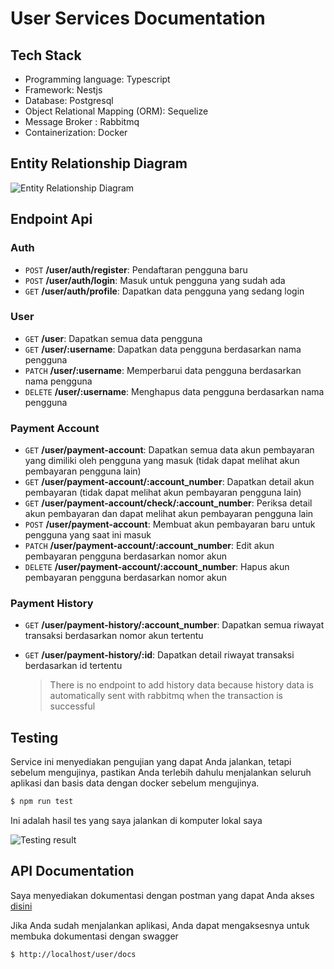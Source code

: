 # User Services Documentation

## Tech Stack

- Programming language: Typescript
- Framework: Nestjs
- Database: Postgresql
- Object Relational Mapping (ORM): Sequelize
- Message Broker : Rabbitmq
- Containerization: Docker

## Entity Relationship Diagram

![Entity Relationship Diagram](https://ik.imagekit.io/sarrahmanme/Screenshot%202024-05-11%20at%2014.28.34.png?updatedAt=1715412537452)

## Endpoint Api

### Auth

- `POST` **/user/auth/register**: Pendaftaran pengguna baru
- `POST` **/user/auth/login**: Masuk untuk pengguna yang sudah ada
- `GET` **/user/auth/profile**: Dapatkan data pengguna yang sedang login

### User

- `GET` **/user**: Dapatkan semua data pengguna
- `GET` **/user/:username**: Dapatkan data pengguna berdasarkan nama pengguna
- `PATCH` **/user/:username**: Memperbarui data pengguna berdasarkan nama pengguna
- `DELETE` **/user/:username**: Menghapus data pengguna berdasarkan nama pengguna

### Payment Account

- `GET` **/user/payment-account**: Dapatkan semua data akun pembayaran yang dimiliki oleh pengguna yang masuk (tidak dapat melihat akun pembayaran pengguna lain)
- `GET` **/user/payment-account/:account_number**: Dapatkan detail akun pembayaran (tidak dapat melihat akun pembayaran pengguna lain)
- `GET` **/user/payment-account/check/:account_number**: Periksa detail akun pembayaran dan dapat melihat akun pembayaran pengguna lain
- `POST` **/user/payment-account**: Membuat akun pembayaran baru untuk pengguna yang saat ini masuk
- `PATCH` **/user/payment-account/:account_number**: Edit akun pembayaran pengguna berdasarkan nomor akun
- `DELETE` **/user/payment-account/:account_number**: Hapus akun pembayaran pengguna berdasarkan nomor akun

### Payment History

- `GET` **/user/payment-history/:account_number**: Dapatkan semua riwayat transaksi berdasarkan nomor akun tertentu
- `GET` **/user/payment-history/:id**: Dapatkan detail riwayat transaksi berdasarkan id tertentu

  > There is no endpoint to add history data because history data is automatically sent with rabbitmq when the transaction is successful

## Testing

Service ini menyediakan pengujian yang dapat Anda jalankan, tetapi sebelum mengujinya, pastikan Anda terlebih dahulu menjalankan seluruh aplikasi dan basis data dengan docker sebelum mengujinya.

```bash
$ npm run test
```

Ini adalah hasil tes yang saya jalankan di komputer lokal saya

![Testing result](https://ik.imagekit.io/sarrahmanme/Screenshot%202024-05-11%20at%2016.56.50.png?updatedAt=1715421424126)

## API Documentation

Saya menyediakan dokumentasi dengan postman yang dapat Anda akses [disini](https://documenter.getpostman.com/view/29090922/2sA3JM71wm#fddfb529-e12c-43e9-9f91-41266a768dc9)

Jika Anda sudah menjalankan aplikasi, Anda dapat mengaksesnya untuk membuka dokumentasi dengan swagger

```bash
$ http://localhost/user/docs
```
